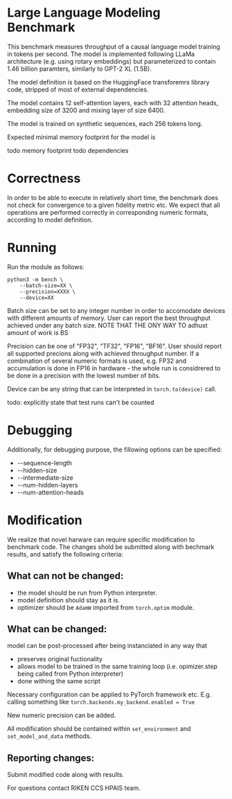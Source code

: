 # Large Language Modeling Benchmark

This benchmark measures throughput of a causal language model training in tokens per second.
The model is implemented following LLaMa architecture (e.g. using rotary embeddings) but parameterized to contain 1.46 billion paramters, similarly to GPT-2 XL (1.5B).

The model definition is based on the HuggingFace transforemrs library code, stripped of most of external dependencies.

The model contains 12 self-attention layers, 
each with 32 attention heads, embedding size of 3200 and mixing layer of size 6400.

The model is trained on synthetic sequences, each 256 tokens long.

Expected minimal memory footprint for the model is 


todo memory footprint
todo dependencies

# Correctness

In order to be able to execute in relatively short time, the benchmark does not check for convergence to a given fidelity metric etc. 
We expect that all operations are performed correctly in corresponding numeric formats, according to model definition.

# Running

Run the module as follows:

```
python3 -m bench \
    --batch-size=XX \
    --precision=XXXX \
    --device=XX
```    

Batch size can be set to any integer number in order to accomodate devices with different amounts of memory. User can report the best throughput achieved under any batch size. 
NOTE THAT THE ONY WAY TO adhust amount of work is BS

Precision can be one of "FP32", "TF32", "FP16", "BF16".
User should report all supported precions along with achieved throughput number. 
If a combination of several numeric formats is used, e.g. FP32 and accumulation is done in FP16 in hardware - the whole run is considrered to be done in a precision with the lowest number of bits.  

Device can be any string that can be interpreted in `torch.to(device)` call.


todo: explicitly state that test runs can't be counted

# Debugging

Additionally, for debugging purpose, the fillowing options can be specified:

- --sequence-length
- --hidden-size
- --intermediate-size
- --num-hidden-layers
- --num-attention-heads

# Modification

We realize that novel harware can require specific modification to benchmark code. The changes shold be submitted along with bechmark results, and satisfy the following criteria:

## What can not be changed:

 - the model should be run from Python interpreter.
 - model definition should stay as it is.
 - optimizer should be `AdamW` imported from `torch.optim` module.

## What can be changed:

model can be post-processed after being instanciated in any way that 
- preserves original fuctionality
- allows model to be trained in the same training loop (i.e. opimizer.step being called from Python interpreter)
- done withing the same script

Necessary configuration can be applied to PyTorch framework etc. E.g. calling something like `torch.backends.my_backend.enabled = True`

New numeric precision can be added.

All modification should be contained within `set_environment` and `set_model_and_data` methods.

## Reporting changes:

Submit modified code along with results. 

For questions contact RIKEN CCS HPAIS team.